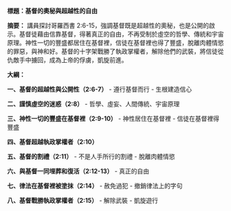 **標題：基督的奧秘與超越性的自由**

**摘要：**
講員探討哥羅西書 2:6-15，強調基督既是超越性的奧秘，也是公開的啟示。基督徒藉由信靠基督，得著真正的自由，不再受制於虛空的哲學、傳統和宇宙原理。神性一切的豐盛都居住在基督裡，信徒在基督裡也得了豐盛，脫離肉體情慾的罪惡，與神和好。基督的十字架戰勝了執政掌權者，解除他們的武裝，將信徒從仇敵手中擄回，成為上帝的俘虜，凱旋前進。

**大綱：**

**一、基督的超越性與公開性（2:6-7）**
    - 遵行基督而行
    - 生根建造信心

**二、謹慎虛空的迷惑（2:8）**
    - 哲學、虛妄、人間傳統、宇宙原理

**三、神性一切的豐盛在基督裡（2:9-10）**
    - 神性居住在基督裡
    - 信徒在基督裡得豐盛

**四、基督超越執政掌權者（2:10）**

**五、基督的割禮（2:11）**
    - 不是人手所行的割禮
    - 脫離肉體情慾

**六、與基督一同埋葬和復活（2:12-13）**
    - 真正的自由

**七、律法在基督裡被塗抹（2:14）**
    - 赦免過犯
    - 撤銷律法上的字句

**八、基督戰勝執政掌權者（2:15）**
    - 解除武裝
    - 凱旋遊行